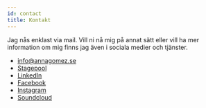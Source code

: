 ```yaml
---
id: contact
title: Kontakt
---
```


Jag nås enklast via mail. Vill ni nå mig på annat sätt eller vill ha mer information om mig finns jag även i sociala medier och tjänster.

* info@annagomez.se
* [Stagepool](https://sv.stagepool.com/cv/annagomez/251801)
* [LinkedIn](https://www.linkedin.com/in/djannagomez/)
* [Facebook](https://www.facebook.com/annagomezfetisova/)
* [Instagram](https://www.instagram.com/djannagomez/)
* [Soundcloud](http://djannagomez.com/)







